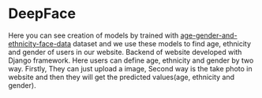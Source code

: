 # DeepFace

Here you can see creation of models by trained with <a href="https://www.kaggle.com/datasets/nipunarora8/age-gender-and-ethnicity-face-data-csv">age-gender-and-ethnicity-face-data</a> dataset and we use these models to find age, ethnicity and gender of users in our website. Backend of website developed with Django framework. Here users can define age, ethnicity and gender by two way. Firstly, They can just upload a image, Second way is the take photo in website and then they will get the predicted values(age, ethnicity and gender).
